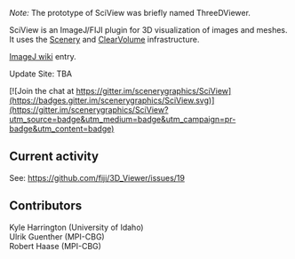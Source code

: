 
*Note:* The prototype of SciView was briefly named ThreeDViewer. 

SciView is an ImageJ/FIJI plugin for 3D visualization of images and meshes. It uses the [Scenery](https://github.com/ClearVolume/scenery) and [ClearVolume](http://clearvolume.github.io/) infrastructure. 

[ImageJ wiki](http://wiki.imagej.net/SciView) entry.

Update Site: TBA  

[![Join the chat at https://gitter.im/scenerygraphics/SciView](https://badges.gitter.im/scenerygraphics/SciView.svg)](https://gitter.im/scenerygraphics/SciView?utm_source=badge&utm_medium=badge&utm_campaign=pr-badge&utm_content=badge)

## Current activity

See: https://github.com/fiji/3D_Viewer/issues/19


## Contributors

Kyle Harrington (University of Idaho)  
Ulrik Guenther (MPI-CBG)  
Robert Haase (MPI-CBG)  
